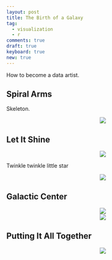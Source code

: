 ```yaml
---
layout: post
title: The Birth of a Galaxy
tag:
  - visualization
  - r
comments: true
draft: true
keyboard: true
new: true
---
```


How to become a data artist.


## Spiral Arms

Skeleton.
<div align="center">
  <img src="https://shawenyao.github.io/R/output/milky_way/plot_1_spiral_arms_skeleton.jpg" />
</div>

## Let It Shine

<div align="center">
  <img src="https://shawenyao.github.io/R/output/milky_way/plot_2_star_unit.jpg" />
</div>

Twinkle twinkle little star

<div align="center">
  <img src="https://shawenyao.github.io/R/output/milky_way/plot_3_spiral_arms.jpg" />
</div>

## Galactic Center

<div align="center">
  <img src="https://shawenyao.github.io/R/output/milky_way/plot_4_galactic_center_unit.jpg" />
</div>

<div align="center">
  <img src="https://shawenyao.github.io/R/output/milky_way/plot_5_galactic_center.jpg" />
</div>

## Putting It All Together

<div align="center">
  <img src="https://shawenyao.github.io/R/output/milky_way/milky_way_large.jpg" />
</div>
